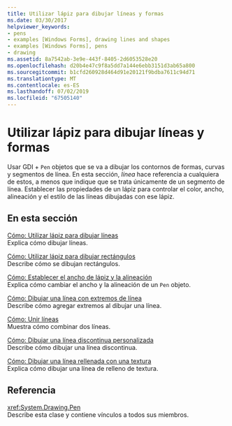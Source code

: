 ```yaml
---
title: Utilizar lápiz para dibujar líneas y formas
ms.date: 03/30/2017
helpviewer_keywords:
- pens
- examples [Windows Forms], drawing lines and shapes
- examples [Windows Forms], pens
- drawing
ms.assetid: 8a7542ab-3e9e-443f-8405-2d6053528e20
ms.openlocfilehash: d20b4e47c9f8a5dd7a144e6ebb3151d3ab65a800
ms.sourcegitcommit: b1cfd260928d464d91e20121f9bdba7611c94d71
ms.translationtype: MT
ms.contentlocale: es-ES
ms.lasthandoff: 07/02/2019
ms.locfileid: "67505140"
---
```

# <a name="using-a-pen-to-draw-lines-and-shapes"></a>Utilizar lápiz para dibujar líneas y formas
Usar GDI + `Pen` objetos que se va a dibujar los contornos de formas, curvas y segmentos de línea. En esta sección, *línea* hace referencia a cualquiera de estos, a menos que indique que se trata únicamente de un segmento de línea. Establecer las propiedades de un lápiz para controlar el color, ancho, alineación y el estilo de las líneas dibujadas con ese lápiz.  
  
## <a name="in-this-section"></a>En esta sección  
 [Cómo: Utilizar lápiz para dibujar líneas](how-to-use-a-pen-to-draw-lines.md)  
 Explica cómo dibujar líneas.  
  
 [Cómo: Utilizar lápiz para dibujar rectángulos](how-to-use-a-pen-to-draw-rectangles.md)  
 Describe cómo se dibujan rectángulos.  
  
 [Cómo: Establecer el ancho de lápiz y la alineación](how-to-set-pen-width-and-alignment.md)  
 Explica cómo cambiar el ancho y la alineación de un `Pen` objeto.  
  
 [Cómo: Dibujar una línea con extremos de línea](how-to-draw-a-line-with-line-caps.md)  
 Describe cómo agregar extremos al dibujar una línea.  
  
 [Cómo: Unir líneas](how-to-join-lines.md)  
 Muestra cómo combinar dos líneas.  
  
 [Cómo: Dibujar una línea discontinua personalizada](how-to-draw-a-custom-dashed-line.md)  
 Describe cómo dibujar una línea discontinua.  
  
 [Cómo: Dibujar una línea rellenada con una textura](how-to-draw-a-line-filled-with-a-texture.md)  
 Explica cómo dibujar una línea de relleno de textura.  
  
## <a name="reference"></a>Referencia  
 <xref:System.Drawing.Pen>  
 Describe esta clase y contiene vínculos a todos sus miembros.
